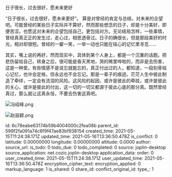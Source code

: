 日子很长，过去很好，愿未来更好

“日子很长，过去很好，愿未来更好”。 算是对曾经的肯定与总结，对未来的企望吧。可能曾经的某些日子实际并不算好，然而那些想念的日子，却是十分美好，即便苦涩。也愿这对未来的企望包括自己，更包括对方。无论结局怎样，一些事情，曾经真真正正的发生过，走心过，相思透骨过。日子的确很长，但是那段美好的时光，相对却很短。曾经的一颦一笑，一举一动也只能在铭心的记忆里寻觅……

其实，嘴上说的再好，然而现实中，具体到某个人身上，都是一个沉重的话题。把悲伤留给自己，转身之后，很可能是昏天黑地，哭的稀里哗啦的，而非是去伤害，这是一种爱。有些情感不是说忘就能忘的，真正付出过的人，都知道，一段刻骨铭心记忆，也许会定格，但永远也不会忘记。那是一辈子的痕迹。茫茫人生中彼此制造了牵绊，一定会有流泪的风险。这风险的起因，或许是彼此的牵挂，或许是彼此的关心，或许是彼此的付出，这一切的一切又都源于彼此心底的那分真。既然曾经真过，那么就让这真永恒，不要去伤害这真吧。



![冯绍峰.png](:/90201551c7ea495392a6513d9cba0091)



![赵丽颖.png](:/ffa0f12b00ba497188187c1eb42a3981)



id: 6c78eabe63174b59b4004000c2fea08b
parent_id: 599f2fa091a74c6f9f47ae83bf938154
created_time: 2021-05-15T11:24:38.171Z
updated_time: 2021-05-16T13:36:50.478Z
is_conflict: 0
latitude: 0.00000000
longitude: 0.00000000
altitude: 0.0000
author: 
source_url: 
is_todo: 0
todo_due: 0
todo_completed: 0
source: joplin-desktop
source_application: net.cozic.joplin-desktop
application_data: 
order: 0
user_created_time: 2021-05-15T11:24:38.171Z
user_updated_time: 2021-05-16T13:36:50.478Z
encryption_cipher_text: 
encryption_applied: 0
markup_language: 1
is_shared: 0
share_id: 
conflict_original_id: 
type_: 1